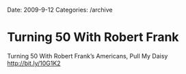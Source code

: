 Date: 2009-9-12
Categories: /archive

# Turning 50 With Robert Frank

Turning 50 With Robert Frank’s Americans, Pull My Daisy <a href="http://bit.ly/10G1K2" rel="nofollow">http://bit.ly/10G1K2</a>
